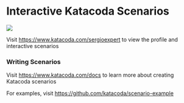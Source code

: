 # Interactive Katacoda Scenarios

[![](http://shields.katacoda.com/katacoda/sergioexpert/count.svg)](https://www.katacoda.com/sergioexpert "Get your profile on Katacoda.com")

Visit https://www.katacoda.com/sergioexpert to view the profile and interactive scenarios

### Writing Scenarios
Visit https://www.katacoda.com/docs to learn more about creating Katacoda scenarios

For examples, visit https://github.com/katacoda/scenario-example
